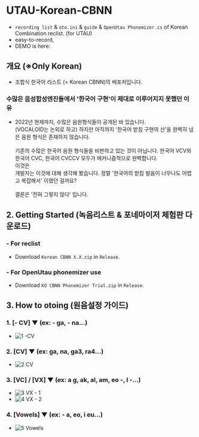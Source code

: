# UTAU-Korean-CBNN
- `recording list` &amp; `oto.ini` &amp; `guide` &amp; `OpenUtau Phonemizer.cs` of Korean Combination reclist. (for UTAU)
- easy-to-record, 
- DEMO is here:


## 개요 (※Only Korean)
- 조합식 한국어 리스트 (= Korean CBNN)의 배포처입니다.
### 수많은 음성합성엔진들에서 '한국어 구현'이 제대로 이루어지지 못했던 이유
- 2022년 현재까지, 수많은 음원형식들이 공개된 바 있습니다. <br> (VOCALOID는 논외로 하고) 하지만 아직까지 '한국어 받침 구현의 산'을 완벽히 넘은 음원 형식은 존재하지 않습니다. <br><br> 기존의 수많은 한국어 음원 형식들을 비판하고 있는 것이 아닙니다. 한국어 VCV와 한국어 CVC, 한국어 CVCCV 모두가 메커니즘적으로 완벽합니다. <br> 이것은  <br> 개발자는 이것에 대해 생각해 봤습니다. 정말 '한국어의 받침 발음이 너무나도 어렵고 복잡해서' 이랬던 걸까요? <br><br> 결론은 '전혀 그렇지 않다' 입니다.  

## 2. Getting Started (녹음리스트 & 포네마이저 체험판 다운로드)
### - For reclist
- Download `Korean CBNN X.X.zip` in `Release`.
### - For OpenUtau phonemizer use
- Download `KO CBNN Phonemizer Trial.zip` in `Release`.

## 3. How to otoing (원음설정 가이드)
### 1. [- CV] ▼ (ex: - ga, - na...)
- ![1  -CV](https://user-images.githubusercontent.com/100339835/210084857-5fccb60b-19a8-4e38-9c36-cc51f67a362e.jpg)

 
### 2. [CV] ▼ (ex: ga, na, ga3, ra4...)
- ![2  CV](https://user-images.githubusercontent.com/100339835/210084926-065cb361-4c21-4040-a56f-ee51e674dac7.jpg)
 

### 3. [VC] / [VX] ▼ (ex: a g, ak, al, am, eo -, l -...) 
- ![3  VX - 1](https://user-images.githubusercontent.com/100339835/210084944-eac4a6ba-0d0d-4b08-86ec-6d737dc9fce5.jpg)
- ![4  VX - 2](https://user-images.githubusercontent.com/100339835/210084954-e1a85f35-5178-414f-bf2e-616b20c2e171.jpg)


### 4. [Vowels] ▼ (ex: - a, eo, i eu...)
- ![5  Vowels](https://user-images.githubusercontent.com/100339835/210085213-4398a400-72ff-4c2c-aa9f-7182e6640722.jpg)

 

